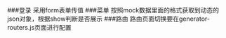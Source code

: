 ###登录
采用form表单传值
###菜单
按照mock数据里面的格式获取到动态的json对象，根据show判断是否展示
###路由
路由页面切换要在generator-routers.js页面进行配置
